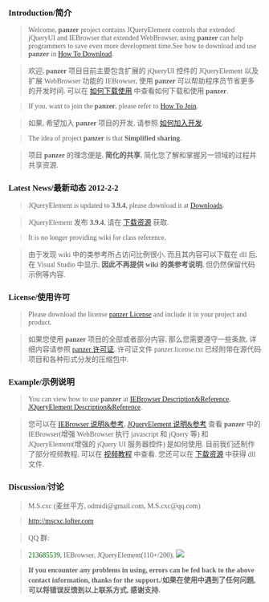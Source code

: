 <font face='microsoft yahei'>
<h3>Introduction/简介</h3>
<blockquote>Welcome, <b>panzer</b> project contains JQueryElement controls that extended jQueryUI and IEBrowser that extended WebBrowser, using <b>panzer</b> can help programmers to save even more development time.See how to download and use <b>panzer</b> in <a href='http://code.google.com/p/zsharedcode/wiki/HowToDownloadAndUse?wl=en-US'>How To Download</a>.</blockquote>

<blockquote>欢迎, <b>panzer</b> 项目目前主要包含扩展的 jQueryUI 控件的 JQueryElement 以及扩展 WebBrowser 功能的 IEBrowser, 使用 <b>panzer</b> 可以帮助程序员节省更多的开发时间. 可以在 <a href='HowToDownloadAndUse.md'>如何下载使用</a> 中查看如何下载和使用 <b>panzer</b>.</blockquote>

<blockquote>If you, want to join the <b>panzer</b>, please refer to <a href='http://code.google.com/p/zsharedcode/wiki/HowToJoin?wl=en-US'>How To Join</a>.</blockquote>

<blockquote>如果, 希望加入 <b>panzer</b> 项目的开发, 请参照 <a href='HowToJoin.md'>如何加入开发</a>.</blockquote>

<blockquote>The idea of project <b>panzer</b> is that <b>Simplified sharing</b>.</blockquote>

<blockquote>项目 <b>panzer</b> 的理念便是, <b>简化的共享</b>, 简化您了解和掌握另一领域的过程并共享资源.</blockquote>

<h3>Latest News/最新动态 2012-2-2</h3>
<blockquote>JQueryElement is updated to <b>3.9.4</b>, please download it at <a href='http://code.google.com/p/zsharedcode/wiki/Download?wl=en-US'>Downloads</a>.</blockquote>

<blockquote>JQueryElement 发布 <b>3.9.4</b>, 请在 <a href='Download.md'>下载资源</a> 获取.</blockquote>

<blockquote>It is no longer providing wiki for class reference.</blockquote>

<blockquote>由于发现 wiki 中的类参考所占访问比例很小, 而且其内容可以下载在 dll 后, 在 Visual Studio 中显示, <b>因此不再提供 wiki 的类参考说明</b>, 但仍然保留代码示例等内容.</blockquote>

<h3>License/使用许可</h3>
<blockquote>Please download the license <a href='http://code.google.com/p/zsharedcode/wiki/PanzerLicense?wl=en-US'>panzer License</a> and include it in your project and product.</blockquote>

<blockquote>如果您使用 <b>panzer</b> 项目的全部或者部分内容, 那么您需要遵守一些条款, 详细内容请参照 <a href='PanzerLicense.md'>panzer 许可证</a>. 许可证文件 panzer.license.txt 已经附带在源代码项目和各种形式分发的压缩包中.</blockquote>

<h3>Example/示例说明</h3>
<blockquote>You can view how to use <b>panzer</b> at <a href='http://code.google.com/p/zsharedcode/wiki/IEBrowserDoc?wl=en-US'>IEBrowser Description&amp;Reference</a>, <a href='http://code.google.com/p/zsharedcode/wiki/JQueryElementDoc?wl=en-US'>JQueryElement Description&amp;Reference</a>.</blockquote>

<blockquote>您可以在 <a href='IEBrowserDoc.md'>IEBrowser 说明&amp;参考</a>, <a href='JQueryElementDoc.md'>JQueryElement 说明&amp;参考</a> 查看 <b>panzer</b> 中的 IEBrowser(增强 WebBrowser 执行 javascript 和 jQuery 等) 和 JQueryElement(增强的 jQuery UI 服务器控件) 是如何使用. 目前我们还制作了部分视频教程, 可以在 <a href='Video.md'>视频教程</a> 中查看. 您还可以在 <a href='Download.md'>下载资源</a> 中获得 dll 文件.</blockquote>

<h3>Discussion/讨论</h3>
<blockquote>M.S.cxc (麦丝平方, odmidi@gmail.com, M.S.cxc@qq.com)</blockquote>

<a href='http://mscxc.lofter.com' title='http://mscxc.diandian.com'>
<blockquote><a href='http://mscxc.lofter.com'>http://mscxc.lofter.com</a>
</a></blockquote>

<blockquote>QQ 群:</blockquote>

<blockquote><font color='#006600'>213685539</font>, IEBrowser, JQueryElement(110+/200), <a href='http://qun.qq.com/#jointhegroup/gid/213685539'><img src='http://zsharedcode.googlecode.com/files/gp.png' /></a></blockquote>


<blockquote><strong>If you encounter any problems in using, errors can be fed back to the above contact information, thanks for the support./如果在使用中遇到了任何问题, 可以将错误反馈到以上联系方式, 感谢支持.</strong>
</font>